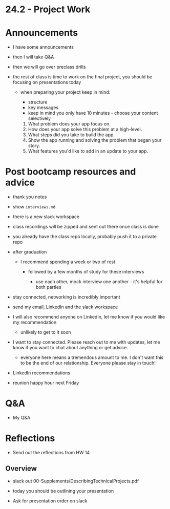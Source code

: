 # 24.2 - Project Work

# Announcements

- I have some announcements

- then I will take Q&A

- then we will go over preclass drills

- the rest of class is time to work on the final project, you should be focusing on presentations today

  - when preparing your project keep in mind:

    - structure
    - key messages
    - keep in mind you only have 10 minutes - choose your content selectively

    1. What problem does your app focus on.
    2. How does your app solve this problem at a high-level.
    3. What steps did you take to build the app.
    4. Show the app running and solving the problem that began your story.
    5. What features you'd like to add in an update to your app.

# Post bootcamp resources and advice

- thank you notes

- show `interviews.md`

- there is a new slack workspace

- class recordings will be zipped and sent out there once class is done

- you already have the class repo locally, probably push it to a private repo

- after graduation

  - I recommend spending a week or two of rest

    - followed by a few months of study for these interviews

      - use each other, mock interview one another - it's helpful for both parties

- stay connected, networking is incredibly important

- send my email, LinkedIn and the slack workspace

- I will also recommend anyone on LinkedIn, let me know if you would like my recommendation

  - unlikely to get to it soon

- I want to stay connected. Please reach out to me with updates, let me know if you want to chat about anything or get advice.

  - everyone here means a tremendous amount to me. I don't want this to be the end of our relationship. Everyone please stay in touch!

- LinkedIn recommendations

- reunion happy hour next Friday

# Q&A

- My Q&A

# Reflections

- Send out the reflections from HW 14

## Overview

- slack out 00-Supplements/DescribingTechnicalProjects.pdf

- today you should be outlining your presentation

- Ask for presentation order on slack
